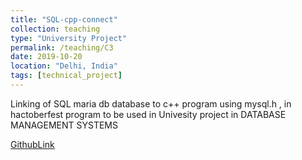 ```yaml
---
title: "SQL-cpp-connect"
collection: teaching
type: "University Project"
permalink: /teaching/C3
date: 2019-10-20
location: "Delhi, India"
tags: [technical_project]
---
```


Linking of SQL maria db database to c++ program using mysql.h , in hactoberfest program to be used in Univesity project in DATABASE MANAGEMENT SYSTEMS

[GithubLink](hhttps://github.com/parthsarthiprasad/sql-cpp-connect)

